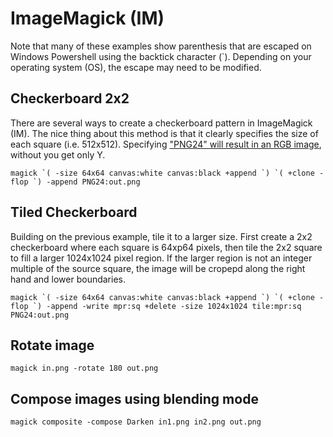 # ImageMagick (IM)

Note that many of these examples show parenthesis that are escaped on Windows Powershell using the backtick character (`). Depending on your operating system (OS), the escape may need to be modified.  


## Checkerboard 2x2

There are several ways to create a checkerboard pattern in ImageMagick (IM). The nice thing about this method is that it clearly specifies the size of each square (i.e. 512x512). Specifying ["PNG24" will result in an RGB image](https://stackoverflow.com/questions/14696728/imagemagick-convert-keeps-changing-the-colorspace-to-gray-how-to-preserve-srgb), without you get only Y. 

```
magick `( -size 64x64 canvas:white canvas:black +append `) `( +clone -flop `) -append PNG24:out.png
```


## Tiled Checkerboard

Building on the previous example, tile it to a larger size. First create a 2x2 checkerboard where each square is 64xp64 pixels, then tile the 2x2 square to fill a larger 1024x1024 pixel region. If the larger region is not an integer multiple of the source square, the image will be cropepd along the right hand and lower boundaries. 

```
magick `( -size 64x64 canvas:white canvas:black +append `) `( +clone -flop `) -append -write mpr:sq +delete -size 1024x1024 tile:mpr:sq PNG24:out.png
```

## Rotate image

```
magick in.png -rotate 180 out.png
```

## Compose images using blending mode

```
magick composite -compose Darken in1.png in2.png out.png
